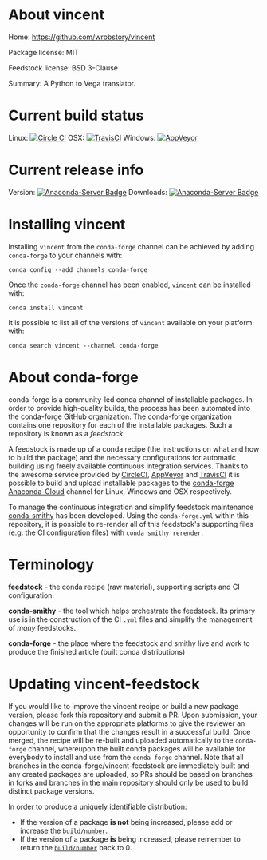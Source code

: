 About vincent
=============

Home: https://github.com/wrobstory/vincent

Package license: MIT

Feedstock license: BSD 3-Clause

Summary: A Python to Vega translator.



Current build status
====================

Linux: [![Circle CI](https://circleci.com/gh/conda-forge/vincent-feedstock.svg?style=shield)](https://circleci.com/gh/conda-forge/vincent-feedstock)
OSX: [![TravisCI](https://travis-ci.org/conda-forge/vincent-feedstock.svg?branch=master)](https://travis-ci.org/conda-forge/vincent-feedstock)
Windows: [![AppVeyor](https://ci.appveyor.com/api/projects/status/github/conda-forge/vincent-feedstock?svg=True)](https://ci.appveyor.com/project/conda-forge/vincent-feedstock/branch/master)

Current release info
====================
Version: [![Anaconda-Server Badge](https://anaconda.org/conda-forge/vincent/badges/version.svg)](https://anaconda.org/conda-forge/vincent)
Downloads: [![Anaconda-Server Badge](https://anaconda.org/conda-forge/vincent/badges/downloads.svg)](https://anaconda.org/conda-forge/vincent)

Installing vincent
==================

Installing `vincent` from the `conda-forge` channel can be achieved by adding `conda-forge` to your channels with:

```
conda config --add channels conda-forge
```

Once the `conda-forge` channel has been enabled, `vincent` can be installed with:

```
conda install vincent
```

It is possible to list all of the versions of `vincent` available on your platform with:

```
conda search vincent --channel conda-forge
```


About conda-forge
=================

conda-forge is a community-led conda channel of installable packages.
In order to provide high-quality builds, the process has been automated into the
conda-forge GitHub organization. The conda-forge organization contains one repository
for each of the installable packages. Such a repository is known as a *feedstock*.

A feedstock is made up of a conda recipe (the instructions on what and how to build
the package) and the necessary configurations for automatic building using freely
available continuous integration services. Thanks to the awesome service provided by
[CircleCI](https://circleci.com/), [AppVeyor](http://www.appveyor.com/)
and [TravisCI](https://travis-ci.org/) it is possible to build and upload installable
packages to the [conda-forge](https://anaconda.org/conda-forge)
[Anaconda-Cloud](http://docs.anaconda.org/) channel for Linux, Windows and OSX respectively.

To manage the continuous integration and simplify feedstock maintenance
[conda-smithy](http://github.com/conda-forge/conda-smithy) has been developed.
Using the ``conda-forge.yml`` within this repository, it is possible to re-render all of
this feedstock's supporting files (e.g. the CI configuration files) with ``conda smithy rerender``.


Terminology
===========

**feedstock** - the conda recipe (raw material), supporting scripts and CI configuration.

**conda-smithy** - the tool which helps orchestrate the feedstock.
                   Its primary use is in the construction of the CI ``.yml`` files
                   and simplify the management of *many* feedstocks.

**conda-forge** - the place where the feedstock and smithy live and work to
                  produce the finished article (built conda distributions)


Updating vincent-feedstock
==========================

If you would like to improve the vincent recipe or build a new
package version, please fork this repository and submit a PR. Upon submission,
your changes will be run on the appropriate platforms to give the reviewer an
opportunity to confirm that the changes result in a successful build. Once
merged, the recipe will be re-built and uploaded automatically to the
`conda-forge` channel, whereupon the built conda packages will be available for
everybody to install and use from the `conda-forge` channel.
Note that all branches in the conda-forge/vincent-feedstock are
immediately built and any created packages are uploaded, so PRs should be based
on branches in forks and branches in the main repository should only be used to
build distinct package versions.

In order to produce a uniquely identifiable distribution:
 * If the version of a package **is not** being increased, please add or increase
   the [``build/number``](http://conda.pydata.org/docs/building/meta-yaml.html#build-number-and-string).
 * If the version of a package **is** being increased, please remember to return
   the [``build/number``](http://conda.pydata.org/docs/building/meta-yaml.html#build-number-and-string)
   back to 0.
